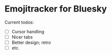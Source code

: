# Emojitracker for Bluesky

Current todos:
- [ ] Cursor handling
- [ ] Nicer tabs
- [ ] Better design; retro
- [ ] etc.
